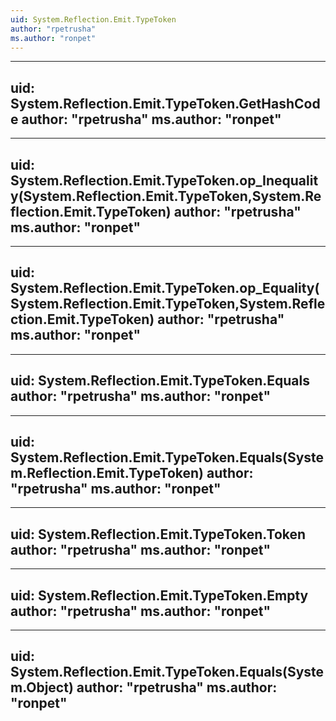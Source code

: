 ```yaml
---
uid: System.Reflection.Emit.TypeToken
author: "rpetrusha"
ms.author: "ronpet"
---
```


---
uid: System.Reflection.Emit.TypeToken.GetHashCode
author: "rpetrusha"
ms.author: "ronpet"
---

---
uid: System.Reflection.Emit.TypeToken.op_Inequality(System.Reflection.Emit.TypeToken,System.Reflection.Emit.TypeToken)
author: "rpetrusha"
ms.author: "ronpet"
---

---
uid: System.Reflection.Emit.TypeToken.op_Equality(System.Reflection.Emit.TypeToken,System.Reflection.Emit.TypeToken)
author: "rpetrusha"
ms.author: "ronpet"
---

---
uid: System.Reflection.Emit.TypeToken.Equals
author: "rpetrusha"
ms.author: "ronpet"
---

---
uid: System.Reflection.Emit.TypeToken.Equals(System.Reflection.Emit.TypeToken)
author: "rpetrusha"
ms.author: "ronpet"
---

---
uid: System.Reflection.Emit.TypeToken.Token
author: "rpetrusha"
ms.author: "ronpet"
---

---
uid: System.Reflection.Emit.TypeToken.Empty
author: "rpetrusha"
ms.author: "ronpet"
---

---
uid: System.Reflection.Emit.TypeToken.Equals(System.Object)
author: "rpetrusha"
ms.author: "ronpet"
---
